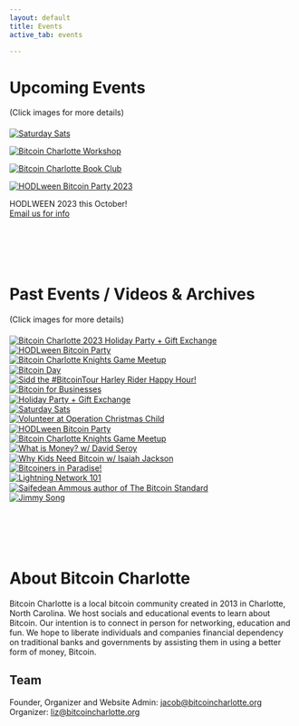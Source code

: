 ```yaml
---
layout: default
title: Events
active_tab: events

---
```


# Upcoming Events
(Click images for more details)

<article style="margin:20px 0 50px">
<div class="row no-gutters">
    <div class="col">
        <a href="https://www.meetup.com/BitcoinCharlotte/events/"><img src="/assets/img/posts/Bitcoin-Charlotte-Saturday-Sats-Social-banner.jpg" alt="Saturday Sats" title="Saturday Sats"/></a>
        <p class="pic-caption">
            <!-- <span>Saturday Sats Social: Every 2nd Saturday of the Month</span><br> -->
            <!-- <span><a href="https://www.meetup.com/BitcoinCharlotte/events/">RSVP - Multiple Dates</a></span><br> -->
        </p>
    </div>
</div>
<div class="row no-gutters">
    <div class="col">
        <a href="https://www.meetup.com/BitcoinCharlotte/events/"><img src="/assets/img/posts/Bitcoin-Charlotte-Workshop-banner.jpg" alt="Bitcoin Charlotte Workshop" title="Bitcoin Charlotte Workshop"/></a>
        <p class="pic-caption">
            <!-- <span>Workshop: Every 4th Monday of the Month</span><br> -->
            <!-- <span><a href="https://www.meetup.com/BitcoinCharlotte/events/">RSVP - Multiple Dates</a></span><br> -->
        </p>
    </div>
</div>
<div class="row no-gutters">
    <div class="col">
        <a href="/book-club"><img src="/assets/img/posts/Bitcoin-Charlotte-Book-Club-banner.jpg" alt="Bitcoin Charlotte Book Club" title="Bitcoin Charlotte Book Club"/></a>
        <p class="pic-caption">
            <!-- <span>Book Club:<br> Every 1st Monday of the Month</span><br> -->
            <!-- <span><a href="/book-club">RSVP - Multiple Dates</a></span><br> -->
        </p>
    </div>
</div>
<div class="row no-gutters">
    <div class="col">
        <a href="https://www.meetup.com/BitcoinCharlotte/events/"><img src="/assets/img/posts/hodlween-website-banner.jpg" alt="HODLween Bitcoin Party 2023" title="HODLween Bitcoin Party 2023"/></a>
        <p class="pic-caption">
            <span>HODLWEEN 2023 this October!</span><br>
            <span><a href="mailto:hodl@bitcoincharlotte.org?subject=Hodlween 2023">Email us for info</a></span>
        </p>
    </div>
</div>
</article>


<div class="glow-bar glow-bar-divider container-fluid" style="margin-bottom:50px;">&nbsp;</div>

# Past Events / Videos & Archives
(Click images for more details)

<article style="margin:20px 0 1px">
<div class="row no-gutters">
    <div class="col">
        <a href="/event-2023-01-26"><img src="/assets/img/posts/InstagramHappyHodlday.jpg" alt="Bitcoin Charlotte 2023 Holiday Party + Gift Exchange" title="Bitcoin Charlotte 2023 Holiday Party + Gift Exchange"/></a>
    </div>
    <div class="col">
        <a href="https://hodlween.party"><img src="/assets/img/hodlween/hodlween2022-website.jpg" alt="HODLween Bitcoin Party" title="HODLween Bitcoin Party"/></a>
    </div>
    <div class="col">
        <a href="/event-2022-07-15"><img src="/assets/img/posts/InstagramKnights2022.jpg" alt="Bitcoin Charlotte Knights Game Meetup" title="Bitcoin Charlotte Knights Game Meetup"/></a>
    </div>
</div>
</article>
<article style="margin:0 0 1px">
<div class="row no-gutters">
    <div class="col">
        <a href="/event-2022-06-11"><img src="/assets/img/posts/Instagram-bitcoinday.jpg" alt="Bitcoin Day" title="Bitcoin Day"/></a>
    </div>
    <div class="col">
        <a href="/event-2022-05-09"><img src="/assets/img/posts/Instagram-sidd-bitcoin-tour-website.jpg" alt="Sidd the #BitcoinTour Harley Rider Happy Hour!" title="Sidd the #BitcoinTour Harley Rider Happy Hour!"/></a>
    </div>
    <div class="col">
        <a href="/event-2022-03-23"><img src="/assets/img/posts/InstagramB4B.jpg" alt="Bitcoin for Businesses" title="Bitcoin for Businesses"/></a>
    </div>
</div>
</article>

<article style="margin:0 0 1px">
<div class="row no-gutters">
    <div class="col ">
        <a href="/event-2022-01-27"><img src="/assets/img/posts/Instagramholidayparty.jpg" alt="Holiday Party + Gift Exchange" title="Holiday Party + Gift Exchange"/></a>
    </div>
    <div class="col">
        <a href="/event-2021-12-15"><img src="/assets/img/posts/Instagram-bitcoin-rox.jpg" alt="Saturday Sats" title="Saturday Sats"/></a>
    </div>
    <div class="col">
        <a href="/event-2021-11-30"><img src="/assets/img/posts/Instagram-operation-x.jpg" alt="Volunteer at Operation Christmas Child" title="Volunteer at Operation Christmas Child"/></a>
    </div>
</div>
</article>

<article style="margin:0 0 1px">
<div class="row no-gutters">
    <div class="col">
        <a href="/hodlween2021"><img src="/assets/img/posts/hodlween2021.jpg" alt="HODLween Bitcoin Party" title="HODLween Bitcoin Party"/></a>
    </div>
    <div class="col">
        <a href="/event-2021-09-18"><img src="/assets/img/posts/event4Instagram.jpg" alt="Bitcoin Charlotte Knights Game Meetup" title="Bitcoin Charlotte Knights Game Meetup"/></a>
    </div>
    <div class="col">
        <a href="/event-2021-08-10"><img src="/assets/img/posts/what-is-money-david-seroy.jpg" alt="What is Money? w/ David Seroy" title="What is Money? w/ David Seroy"/></a>
    </div>
</div>
</article>

<article style="margin:0 0 1px">
<div class="row no-gutters">
    <div class="col">
        <a href="/event-2021-07-29"><img src="/assets/img/posts/isaiah-jackson-why-kids-need-bitcoin.jpg" alt="Why Kids Need Bitcoin w/ Isaiah Jackson" title="Why Kids Need Bitcoin w/ Isaiah Jackson"/></a>
    </div>
    <div class="col">
        <a href="/event-2021-06-16"><img src="/assets/img/posts/bitcoin-paradise-recap-event1.jpg" alt="Bitcoiners in Paradise!" title="Bitcoiners in Paradise!"/></a>
    </div>
    <div class="col">
        <a href="/event-2021-02-02"><img src="/assets/img/posts/lightning-network-meetup-feb2nd.jpg" alt="Lightning Network 101" title="Lightning Network 101"/></a>
    </div>
</div>
</article>

<article style="margin:0 0 50px">
<div class="row no-gutters">
    <div class="col">
        <a href="/event-2018-06-13"><img src="/assets/img/posts/saifedean-ammous-event.jpg" alt="Saifedean Ammous author of The Bitcoin Standard" title="Saifedean Ammous author of The Bitcoin Standard"/></a>
    </div>
    <div class="col">
        <a href="/event-2018-01-17"><img src="/assets/img/posts/jimmysong-event.jpg" alt="Jimmy Song" title="Jimmy Song"/></a>
    </div>
    <div class="col"></div>
</div>
</article>


<div class="glow-bar glow-bar-divider container-fluid" style="margin-bottom:50px;">&nbsp;</div>

# About Bitcoin Charlotte
 
Bitcoin Charlotte is a local bitcoin community created in 2013 in Charlotte, North Carolina. We host socials and educational events to learn about Bitcoin. Our intention is to connect in person for networking, education and fun. We hope to liberate individuals and companies financial dependency on traditional banks and governments by assisting them in using a better form of money, Bitcoin. 


## Team 


Founder, Organizer and Website Admin: [jacob@bitcoincharlotte.org](mailto:jacob@bitcoincharlotte.org)<br>
Organizer: [liz@bitcoincharlotte.org](mailto:liz@bitcoincharlotte.org)
